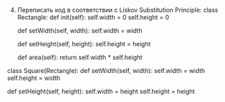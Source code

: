 4) Переписать код в соответствии с Liskov Substitution Principle:
class Rectangle:
   def init(self):
      self.width = 0
      self.height = 0

   def setWidth(self, width):
      self.width = width
   
   def setHeight(self, height):
      self.height = height

   def area(self):
      return self.width * self.height

class Square(Rectangle):
   def setWidth(self, width):
      self.width = width
      self.height = width

   def setHeight(self, height):
      self.width = height
      self.height = height
 